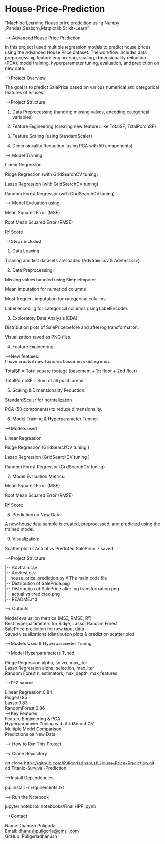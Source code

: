 # House-Price-Prediction    
"Machine Learning House price predcition using Numpy ,Pandas,Seaborn,Matplotlib,Scikit-Learn"    

--> Advanced House Price Prediction   

In this project I used multiple regression models to predict house prices using the Advanced House   Price dataset. The workflow includes data  preprocessing, feature engineering, scaling, dimensionality  reduction (PCA), model training, hyperparameter tuning, evaluation, and prediction on new data.    

 -->Project Overview    

The goal is to predict SalePrice based on various numerical and categorical features of houses.    
  
-->Project Structure   

1. Data Preprocessing (handling missing values, encoding categorical variables)    


2. Feature Engineering (creating new features like TotalSF, TotalPorchSF)    


3. Feature Scaling (using StandardScaler)      


4. Dimensionality Reduction (using PCA with 50 components)    


--> Model Training      

Linear Regression    

Ridge Regression (with GridSearchCV tuning)    

Lasso Regression (with GridSearchCV tuning)    

Random Forest Regressor (with GridSearchCV tuning)    



--> Model Evaluation using    

Mean Squared Error (MSE)    

Root Mean Squared Error (RMSE)    

R² Score    
 

 -->Steps included    

 1. Data Loading:    

Training and test datasets are loaded (Advtrain.csv & Advtest.csv).    


 2. Data Preprocessing:    

Missing values handled using SimpleImputer    

Mean imputation for numerical columns    

Most frequent imputation for categorical columns    


Label encoding for categorical columns using LabelEncoder.    


 3. Exploratory Data Analysis (EDA):    

Distribution plots of SalePrice before and after log transformation.    

Visualization saved as PNG files.    


4. Feature Engineering:      
   
-->New features:   
 I have created new features based on existing ones  

TotalSF = Total square footage (basement + 1st floor + 2nd floor)    

TotalPorchSF = Sum of all porch areas    



 5. Scaling & Dimensionality Reduction:    

StandardScaler for normalization    

PCA (50 components) to reduce dimensionality.      


 6. Model Training & Hyperparameter Tuning:        

-->Models used   

Linear Regression    

Ridge Regression (GridSearchCV tuning )    

Lasso Regression (GridSearchCV tuning )    

Random Forest Regressor (GridSearchCV tuning)    



 7. Model Evaluation Metrics:    

Mean Squared Error (MSE)    

Root Mean Squared Error (RMSE)    

R² Score      


 8. Prediction on New Data:    

A new house data sample is created, preprocessed, and predicted using the trained model.    


 9. Visualization:    

Scatter plot of Actual vs Predicted SalePrice is saved.    

-->Project Structure   

|-- Advtrain.csv    
|-- Advtest.csv    
|--house_price_prediction.py   # The main code file    
|-- Distribution of SalePrice.png    
|-- Distribution of SalePrice after log transformation.png    
|-- actual vs predicted.png    
|-- README.md  


--> Outputs  

Model evaluation metrics (MSE, RMSE, R²)    
Best hyperparameters for Ridge, Lasso, Random Forest    
SalePrice prediction for new input data    
Saved visualizations (distribution plots & prediction scatter plot)    

-->Models Used & Hyperparameter Tuning   

-->Model	Hyperparameters Tuned    

Ridge Regression	alpha, solver, max_iter    
Lasso Regression	alpha, selection, max_iter    
Random Forest	n_estimators, max_depth, max_features    

-->R^2 scores    

 Linear Regression:0.84      
 Ridge:0.85    
 Lasso:0.83    
 RandomForest:0.86    
 -->Key Features      
 Feature Engineering & PCA    
 Hyperparameter Tuning with GridSearchCV    
 Multiple Model Comparison      
 Predictions on New Data    

--> How to Run This Project   

--> Clone Repository   

git clone https://github.com/Puligorladhanush/House-Price-Prediction.git  
cd Titanic-Survival-Prediction  

 -->Install Dependencies   

pip install -r requirements.txt  

--> Run the Notebook   

jupyter notebook notebooks/Final HPP.ipynb  

 -->Contact   

 Name:Dhanush Puligorla    
 Email: dhanushpuligorla@gmail.com    
 GitHub: Puligorladhanush    
